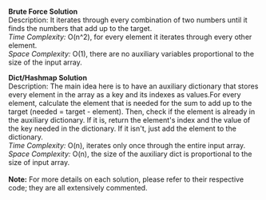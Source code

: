 **Brute Force Solution**<br />
Description: It iterates through every combination of two numbers until it finds the numbers that add up to the target.<br />
_Time Complexity:_ O(n^2), for every element it iterates through every other element.<br />
_Space Complexity:_ O(1), there are no auxiliary variables proportional to the size of the input array.<br />

**Dict/Hashmap Solution**<br />
Description: The main idea here is to have an auxiliary dictionary that stores every element in the array as a key and its indexes as values.For every element, calculate the element that is needed for the sum to add up to the target (needed = target - element). Then, check if the element is already in the auxiliary dictionary. If it is, return the element's index and the value of the key needed in the dictionary. If it isn't, just add the element to the dictionary.<br />
_Time Complexity:_ O(n), iterates only once through the entire input array.<br />
_Space Complexity:_ O(n), the size of the auxiliary dict is proportional to the size of input array.<br />
<br />
**Note:** For more details on each solution, please refer to their respective code; they are all extensively commented.
